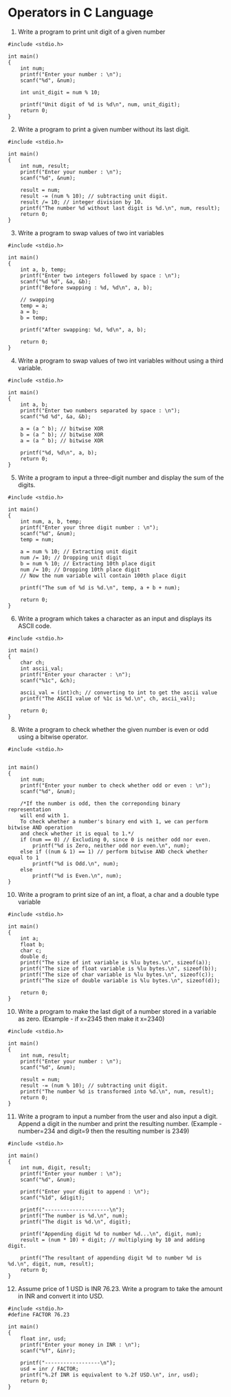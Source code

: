 # Operators in C Language

1. Write a program to print unit digit of a given number
```
#include <stdio.h>

int main()
{
    int num;
    printf("Enter your number : \n");
    scanf("%d", &num);

    int unit_digit = num % 10;

    printf("Unit digit of %d is %d\n", num, unit_digit);
    return 0;
}
```

2. Write a program to print a given number without its last digit.
```
#include <stdio.h>

int main()
{
    int num, result;
    printf("Enter your number : \n");
    scanf("%d", &num);

    result = num;
    result -= (num % 10); // subtracting unit digit.
    result /= 10; // integer division by 10.
    printf("The number %d without last digit is %d.\n", num, result);
    return 0;
}
```

3. Write a program to swap values of two int variables
```
#include <stdio.h>

int main()
{
    int a, b, temp;
    printf("Enter two integers followed by space : \n");
    scanf("%d %d", &a, &b);
    printf("Before swapping : %d, %d\n", a, b);

    // swapping
    temp = a;
    a = b;
    b = temp;
    
    printf("After swapping: %d, %d\n", a, b);

    return 0;
}
```

4. Write a program to swap values of two int variables without using a third variable.
```
#include <stdio.h>

int main()
{
    int a, b;
    printf("Enter two numbers separated by space : \n");
    scanf("%d %d", &a, &b);

    a = (a ^ b); // bitwise XOR
    b = (a ^ b); // bitwise XOR
    a = (a ^ b); // bitwise XOR

    printf("%d, %d\n", a, b);
    return 0;
}
```

5. Write a program to input a three-digit number and display the sum of the digits.
```
#include <stdio.h>

int main()
{
    int num, a, b, temp;
    printf("Enter your three digit number : \n");
    scanf("%d", &num);
    temp = num;

    a = num % 10; // Extracting unit digit
    num /= 10; // Dropping unit digit
    b = num % 10; // Extracting 10th place digit
    num /= 10; // Dropping 10th place digit
    // Now the num variable will contain 100th place digit

    printf("The sum of %d is %d.\n", temp, a + b + num);

    return 0;
}

```

6. Write a program which takes a character as an input and displays its ASCII code.
```
#include <stdio.h>

int main()
{
    char ch;
    int ascii_val;
    printf("Enter your character : \n");
    scanf("%1c", &ch);

    ascii_val = (int)ch; // converting to int to get the ascii value
    printf("The ASCII value of %1c is %d.\n", ch, ascii_val);

    return 0;
}
```

8. Write a program to check whether the given number is even or odd using a bitwise
operator.
```
#include <stdio.h>


int main()
{
    int num;
    printf("Enter your number to check whether odd or even : \n");
    scanf("%d", &num);
    
    /*If the number is odd, then the correponding binary representation
    will end with 1.
    To check whether a number's binary end with 1, we can perform bitwise AND operation
    and check whether it is equal to 1.*/
    if (num == 0) // Excluding 0, since 0 is neither odd nor even.
        printf("%d is Zero, neither odd nor even.\n", num);
    else if ((num & 1) == 1) // perform bitwise AND check whether equal to 1
        printf("%d is Odd.\n", num);
    else
        printf("%d is Even.\n", num);
}
```


10. Write a program to print size of an int, a float, a char and a double type variable
```
#include <stdio.h>

int main()
{
    int a;
    float b;
    char c;
    double d;
    printf("The size of int variable is %lu bytes.\n", sizeof(a));
    printf("The size of float variable is %lu bytes.\n", sizeof(b));
    printf("The size of char variable is %lu bytes.\n", sizeof(c));
    printf("The size of double variable is %lu bytes.\n", sizeof(d));

    return 0;
}

```

10. Write a program to make the last digit of a number stored in a variable as zero.
(Example - if x=2345 then make it x=2340)
```
#include <stdio.h>

int main()
{
    int num, result;
    printf("Enter your number : \n");
    scanf("%d", &num);

    result = num;
    result -= (num % 10); // subtracting unit digit.
    printf("The number %d is transformed into %d.\n", num, result);
    return 0;
}

```

11. Write a program to input a number from the user and also input a digit. Append a
digit in the number and print the resulting number. (Example - number=234 and
digit=9 then the resulting number is 2349)
```
#include <stdio.h>

int main()
{
    int num, digit, result;
    printf("Enter your number : \n");
    scanf("%d", &num);

    printf("Enter your digit to append : \n");
    scanf("%1d", &digit);

    printf("---------------------\n");
    printf("The number is %d.\n", num);
    printf("The digit is %d.\n", digit);

    printf("Appending digit %d to number %d...\n", digit, num);
    result = (num * 10) + digit; // multiplying by 10 and adding digit.

    printf("The resultant of appending digit %d to number %d is %d.\n", digit, num, result);
    return 0;
}
```

12. Assume price of 1 USD is INR 76.23. Write a program to take the amount in INR and
convert it into USD.
```
#include <stdio.h>
#define FACTOR 76.23

int main()
{
    float inr, usd;
    printf("Enter your money in INR : \n");
    scanf("%f", &inr);

    printf("------------------\n");
    usd = inr / FACTOR;
    printf("%.2f INR is equivalent to %.2f USD.\n", inr, usd);
    return 0;
}
```

